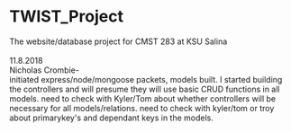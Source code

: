 # TWIST_Project <br>
The website/database project for CMST 283 at KSU Salina <br><br>
11.8.2018<br>
Nicholas Crombie-<br> initiated express/node/mongoose packets, models built. I started building the controllers and will presume they will use basic CRUD functions in all models. need to check with Kyler/Tom about whether controllers will be necessary for all models/relations. need to check with kyler/tom or troy about primarykey's and dependant keys in the models.<br><br>
